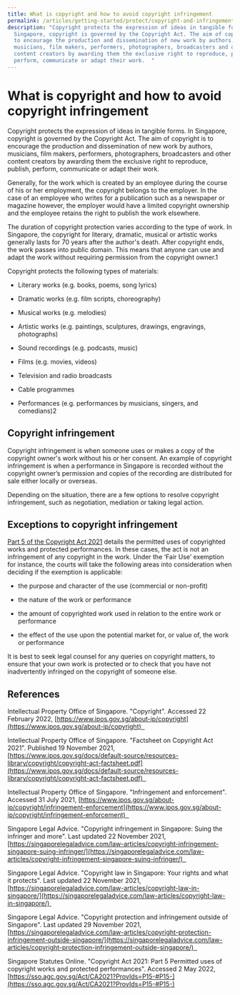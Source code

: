 ```yaml
---
title: What is copyright and how to avoid copyright infringement
permalink: /articles/getting-started/protect/copyright-and-infringement/
description: "Copyright protects the expression of ideas in tangible forms. In
  Singapore, copyright is governed by the Copyright Act. The aim of copyright is
  to encourage the production and dissemination of new work by authors,
  musicians, film makers, performers, photographers, broadcasters and other
  content creators by awarding them the exclusive right to reproduce, publish,
  perform, communicate or adapt their work.  "
---
```

# What is copyright and how to avoid copyright infringement

Copyright protects the expression of ideas in tangible forms. In Singapore, copyright is governed by the Copyright Act. The aim of copyright is to encourage the production and dissemination of new work by authors, musicians, film makers, performers, photographers, broadcasters and other content creators by awarding them the exclusive right to reproduce, publish, perform, communicate or adapt their work.  

Generally, for the work which is created by an employee during the course of his or her employment, the copyright belongs to the employer. In the case of an employee who writes for a publication such as a newspaper or magazine however, the employer would have a limited copyright ownership and the employee retains the right to publish the work elsewhere.  

The duration of copyright protection varies according to the type of work. In Singapore, the copyright for literary, dramatic, musical or artistic works generally lasts for 70 years after the author's death. After copyright ends, the work passes into public domain. This means that anyone can use and adapt the work without requiring permission from the copyright owner.1 

Copyright protects the following types of materials: 

*   Literary works (e.g. books, poems, song lyrics) 
    
*   Dramatic works (e.g. film scripts, choreography)  
    
*   Musical works (e.g. melodies)  
    
*   Artistic works (e.g. paintings, sculptures, drawings, engravings, photographs)  
    
*   Sound recordings (e.g. podcasts, music) 
    

*   Films (e.g. movies, videos) 
    
*   Television and radio broadcasts  
    
*   Cable programmes  
    
*   Performances (e.g. performances by musicians, singers, and comedians)2 
    

## Copyright infringement 

Copyright infringement is when someone uses or makes a copy of the copyright owner's work without his or her consent. An example of copyright infringement is when a performance in Singapore is recorded without the copyright owner’s permission and copies of the recording are distributed for sale either locally or overseas.  

Depending on the situation, there are a few options to resolve copyright infringement, such as negotiation, mediation or taking legal action. 

## Exceptions to copyright infringement 

[Part 5 of the Copyright Act 2021](https://sso.agc.gov.sg/Act/CA2021?ProvIds=P15-#P15-) details the permitted uses of copyrighted works and protected performances. In these cases, the act is not an infringement of any copyright in the work. Under the ‘Fair Use’ exemption for instance, the courts will take the following areas into consideration when deciding if the exemption is applicable: 

*   the purpose and character of the use (commercial or non-profit) 
    
*   the nature of the work or performance 
    
*   the amount of copyrighted work used in relation to the entire work or performance 
    

*   the effect of the use upon the potential market for, or value of, the work or performance 
    

It is best to seek legal counsel for any queries on copyright matters, to ensure that your own work is protected or to check that you have not inadvertently infringed on the copyright of someone else. 

## References 

Intellectual Property Office of Singapore. "Copyright". Accessed 22 February 2022, [https://www.ipos.gov.sg/about-ip/copyright](https://www.ipos.gov.sg/about-ip/copyright)  

Intellectual Property Office of Singapore. "Factsheet on Copyright Act 2021". Published 19 November 2021, [https://www.ipos.gov.sg/docs/default-source/resources-library/copyright/copyright-act-factsheet.pdf](https://www.ipos.gov.sg/docs/default-source/resources-library/copyright/copyright-act-factsheet.pdf)  

Intellectual Property Office of Singapore. "Infringement and enforcement". Accessed 31 July 2021, [https://www.ipos.gov.sg/about-ip/copyright/infringement-enforcement](https://www.ipos.gov.sg/about-ip/copyright/infringement-enforcement)  

Singapore Legal Advice. "Copyright infringement in Singapore: Suing the infringer and more". Last updated 22 November 2021, [https://singaporelegaladvice.com/law-articles/copyright-infringement-singapore-suing-infringer/](https://singaporelegaladvice.com/law-articles/copyright-infringement-singapore-suing-infringer/)  

Singapore Legal Advice. "Copyright law in Singapore: Your rights and what it protects". Last updated 22 November 2021, [https://singaporelegaladvice.com/law-articles/copyright-law-in-singapore/](https://singaporelegaladvice.com/law-articles/copyright-law-in-singapore/) 

Singapore Legal Advice. "Copyright protection and infringement outside of Singapore". Last updated 29 November 2021, [https://singaporelegaladvice.com/law-articles/copyright-protection-infringement-outside-singapore/](https://singaporelegaladvice.com/law-articles/copyright-protection-infringement-outside-singapore/)  

Singapore Statutes Online. "Copyright Act 2021: Part 5 Permitted uses of copyright works and protected performances". Accessed 2 May 2022, [https://sso.agc.gov.sg/Act/CA2021?ProvIds=P15-#P15-](https://sso.agc.gov.sg/Act/CA2021?ProvIds=P15-#P15-)